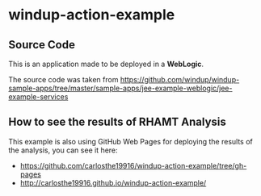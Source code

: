 # windup-action-example

## Source Code
This is an application made to be deployed in a **WebLogic**.

The source code was taken from https://github.com/windup/windup-sample-apps/tree/master/sample-apps/jee-example-weblogic/jee-example-services

## How to see the results of RHAMT Analysis
This example is also using GitHub Web Pages for deploying the results of the analysis, you can see it here:
- https://github.com/carlosthe19916/windup-action-example/tree/gh-pages
- http://carlosthe19916.github.io/windup-action-example/
